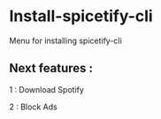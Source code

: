 # Install-spicetify-cli
Menu for installing spicetify-cli

## Next features : 
1 : Download Spotify

2 : Block Ads
